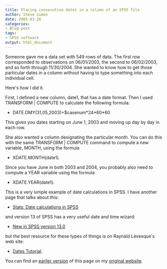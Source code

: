 ```yaml
---
title: Placing consecutive dates in a column of an SPSS file
author: Steve Simon
date: 2005-01-26
categories:
- Blog post
tags:
- SPSS software
output: html_document
---
```


Someone gave me a data set with 549 rows of data. The first row corresponded to observations on 06/01/2003, the second to 06/02/2003, and so forth through 11/30/2004. She wanted to know how to get those particular dates in a column without having to type something into each individual cell.

Here's how I did it.

First, I defined a new column, date1, that has a date format. Then I used TRANSFORM | COMPUTE to calculate the following formula:

- DATE.DMY(31,05,2003)+\$casenum\*24\*60\*60

This gives you dates starting on June 1, 2003 and moving up day by day in each row.

She also wanted a column designating the particular month. You can do this with the same TRANSFORM | COMPUTE command to compute a new variable, MONTH, using the formula

- XDATE.MONTH(date1).

Since you have June in both 2003 and 2004, you probably also need to compute a YEAR variable using the formula

- XDATE.YEAR(date1).

This is a very simple example of date calculations in SPSS. I have another page that talks about this:

- [Stats: Date calculations in SPSS][sim3]

and version 13 of SPSS has a very useful date and time wizard:

- [New in SPSS version 13.0][sim4]

but the best resource for these types of things is on Raynald Levesque's web site:

- [Dates Tutorial][lev1].

You can find an [earlier version][sim1] of this page on my [original website][sim2].

[sim1]: http://www.pmean.com/05/ConsecutiveDates.html
[sim2]: http://www.pmean.com/original_site.html
[sim3]: http://www.pmean.com/99/dates.html
[sim4]: http://www.pmean.com/04/SPSSversion13.html

[lev1]: https://www.spsstools.net/en/syntax/syntax-index/dates-and-time/
